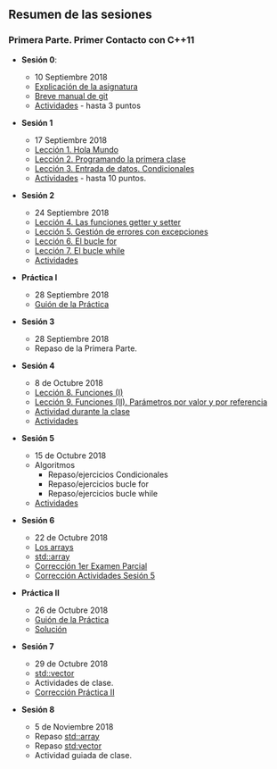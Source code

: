 
## Resumen de las sesiones 

### Primera Parte. Primer Contacto con C++11

  - **Sesión 0**: 
    - 10 Septiembre 2018
    - [Explicación de la asignatura](https://nebrija-my.sharepoint.com/:p:/g/personal/avalero_nebrija_es/Ea-TGKDi57VLi7X4OK3ujNcB95RyhQAKgDftdagdUmnF3A?e=rUXU8P)
    - [Breve manual de git](http://rogerdudler.github.io/git-guide/index.es.html)
    - [Actividades](https://nebrija-my.sharepoint.com/:p:/g/personal/avalero_nebrija_es/EWXknH-z5wFGuUnwJb5BejgBG1rt7aVsKsbTO3TYzRETkw?e=9EbgG9) - hasta 3 puntos

  - **Sesión 1**
    - 17 Septiembre 2018
    - [Lección 1. Hola Mundo](https://codebin.cc/2018/09/16/leccion-1-hola-mundo/)
    - [Lección 2. Programando la primera clase](https://codebin.cc/2018/09/16/leccion-2-programando-la-primera-clase/)
    - [Lección 3. Entrada de datos. Condicionales](https://codebin.cc/2018/09/16/leccion-3-entrada-de-datos-por-el-usuario-condicionales/)
    - [Actividades](https://nebrija-my.sharepoint.com/:p:/g/personal/avalero_nebrija_es/EVbx6OnZllxNgiaHdERugs8BwgmQvCWTTwKvIqjJh7-ErA?e=HBcqZg) - hasta 10 puntos.

  - **Sesión 2**
    - 24 Septiembre 2018
    - [Lección 4. Las funciones getter y setter](https://codebin.cc/2018/09/23/leccion-4-funciones-getter-y-setter/)
    - [Lección 5. Gestión de errores con excepciones](https://codebin.cc/2018/09/16/leccion-5-gestion-de-errores-con-excepciones/)
    - [Lección 6. El bucle for](https://codebin.cc/2018/09/16/leccion-6-el-bucle-for/)
    - [Lección 7. El bucle while](https://codebin.cc/2018/09/16/leccion-7-el-bucle-while/)
    - [Actividades](https://nebrija-my.sharepoint.com/:p:/g/personal/avalero_nebrija_es/Ee9fkBteT-9Mjhg-LDdsMvcBOBphN7_nZNiXYBgZ7nuZew?e=HC7jc8)
    
  - **Práctica I**
	- 28 Septiembre 2018
	- [Guión de la Práctica](https://github.com/Nebrija-Programacion-I-II/Programacion-I/blob/master/practicas/practica-I/enunciado.md)
    
  - **Sesión 3**
	- 28 Septiembre 2018
	- Repaso de la Primera Parte.


 - **Sesión 4**
	  - 8 de Octubre 2018
	  - [Lección 8. Funciones (I)](https://codebin.cc/2018/10/07/leccion-8-las-funciones-i/)
	  - [Lección 9. Funciones (II). Parámetros por valor y por referencia](https://codebin.cc/2018/10/07/leccion-9-las-funciones-ii-parametros-por-valor-y-por-referencia/)
	  - [Actividad durante la clase](https://github.com/Nebrija-Programacion-I-II/Programacion-I/blob/master/actividades/sesion4/actividadClase/enunciado.md)
	  - [Actividades](https://nebrija-my.sharepoint.com/:p:/g/personal/avalero_nebrija_es/EQZUkidoZztKl4pgpcXL2HwB-fcM9zmIrHaFiGzgtVXMEw?e=niHwis)

- **Sesión 5**
    - 15 de Octubre 2018
    - Algoritmos
      - Repaso/ejercicios Condicionales
      - Repaso/ejercicios bucle for
      - Repaso/ejercicios bucle while
    - [Actividades](https://github.com/Nebrija-Programacion-I-II/Programacion-I/blob/master/actividades/sesion5/readme.md)
    
- **Sesión 6**
    - 22 de Octubre 2018
    - [Los arrays](https://codebin.cc/2018/10/07/leccion-11-arrays/)
    - [std::array](https://codebin.cc/2018/10/07/leccion-12-stdarray/)
    - [Corrección 1er Examen Parcial](https://github.com/Nebrija-Programacion-I-II/Programacion-I/tree/master/examenes/Parcial1)
    - [Corrección Actividades Sesión 5](https://github.com/Nebrija-Programacion-I-II/Programacion-I/blob/master/actividades/sesion5/)

- **Práctica II**
    - 26 de Octubre 2018
    - [Guión de la Práctica](https://github.com/Nebrija-Programacion-I-II/Programacion-I/blob/master/practicas/practica-II/enunciado.md)
    - [Solución](https://github.com/Nebrija-Programacion-I-II/Programacion-I/tree/master/practicas/practica-II/solucion)
    
- **Sesión 7**
    - 29 de Octubre 2018
    - [std::vector](https://codebin.cc/2018/10/28/leccion-13-stdvector/)
    - Actividades de clase.
    - [Corrección Práctica II](https://github.com/Nebrija-Programacion-I-II/Programacion-I/tree/master/practicas/practica-II/solucion)

- **Sesión 8**
    - 5 de Noviembre 2018
    - Repaso [std::array](https://codebin.cc/2018/10/07/leccion-12-stdarray/)
    - Repaso [std:vector](https://codebin.cc/2018/10/28/leccion-13-stdvector/)
    - Actividad guiada de clase.
